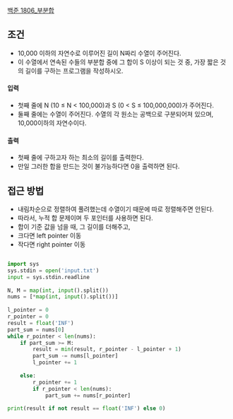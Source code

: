 
[백준 1806_부분합](https://www.acmicpc.net/problem/1806)



## 조건

- 10,000 이하의 자연수로 이루어진 길이 N짜리 수열이 주어진다. 
- 이 수열에서 연속된 수들의 부분합 중에 그 합이 S 이상이 되는 것 중, 가장 짧은 것의 길이를 구하는 프로그램을 작성하시오.



#### 입력

- 첫째 줄에 N (10 ≤ N < 100,000)과 S (0 < S ≤ 100,000,000)가 주어진다. 
- 둘째 줄에는 수열이 주어진다. 수열의 각 원소는 공백으로 구분되어져 있으며, 10,000이하의 자연수이다.


#### 출력

- 첫째 줄에 구하고자 하는 최소의 길이를 출력한다. 
- 만일 그러한 합을 만드는 것이 불가능하다면 0을 출력하면 된다.




## 접근 방법

- 내림차순으로 정렬하여 풀려했는데 수열이기 때문에 따로 정렬해주면 안된다.
- 따라서, 누적 합 문제이며 두 포인터를 사용하면 된다.
- 합이 기준 값을 넘을 때, 그 길이를 더해주고,
- 크다면 left pointer 이동
- 작다면 right pointer 이동



```python

import sys  
sys.stdin = open('input.txt')  
input = sys.stdin.readline  
  
N, M = map(int, input().split())  
nums = [*map(int, input().split())]  
  
l_pointer = 0  
r_pointer = 0  
result = float('INF')  
part_sum = nums[0]  
while r_pointer < len(nums):  
    if part_sum >= M:  
        result = min(result, r_pointer - l_pointer + 1)  
        part_sum -= nums[l_pointer]  
        l_pointer += 1  
  
    else:  
        r_pointer += 1  
        if r_pointer < len(nums):  
            part_sum += nums[r_pointer]  
  
print(result if not result == float('INF') else 0)

```